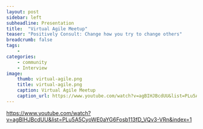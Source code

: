 ```yaml
---
layout: post
sidebar: left
subheadline: Presentation
title:  "Virtual Agile Meetup"
teaser: "Positively Consult: Change how you try to change others"
breadcrumb: false
tags:
    - 
categories:
    - community
    - Interview
image:
    thumb: virtual-agile.png
    title: virtual-agile.png
    caption: Virtual Agile Meetup
    caption_url: https://www.youtube.com/watch?v=agBIHJBcdUU&list=PLu5A5CyoWE0aYG6Fosb113fD_VQv3-VRn&index=1
---
```

<a target="new" href="https://www.youtube.com/watch?v=agBIHJBcdUU&list=PLu5A5CyoWE0aYG6Fosb113fD_VQv3-VRn&index=1">https://www.youtube.com/watch?v=agBIHJBcdUU&list=PLu5A5CyoWE0aYG6Fosb113fD_VQv3-VRn&index=1</a>